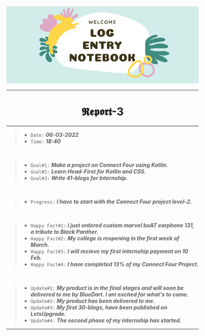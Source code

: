 <img src="https://github.com/Legendary-Person/Legendary-Person/blob/main/Picture/Log%20(600%20x%20200%20px)%20(2000%20x%20200%20px)%20(1).png"/>

--------
<h1 align="center">𝕽𝖊𝖕𝖔𝖗𝖙-3</h1>

--------
> - ```Date:``` ***06-03-2022***
> - ```Time:``` ***18:40***

</br>

> - ```Goal#1:``` ***Make a project on Connect Four using Kotlin.*** 
> - ```Goal#2:``` ***Learn Head-First for Kotlin and CSS.***
> - ```Goal#3:``` ***Write 41-blogs for Internship.***

</br>

> - ```Progress:``` ***I have to start with the Connect Four project level-2.***

</br>

> - ```Happy Fact#1:``` ***I just ordered custom marvel boAT earphone 131, a tribute to Black Panther.***
> - ```Happy Fact#2:``` ***My college is reopening in the first week of March.***
> - ```Happy Fact#3:``` ***I will recieve my first internship payment on 10 Feb.***
> - ```Happy Fact#4:``` ***I have completed 13% of my Connect Four Project.***


</br>

> - ```Update#1:``` ***My product is in the final stages and will soon be delivered to me by BlueDart. I am excited for what's to come.***
> - ```Update#2:``` ***My product has been delivered to me.***
> - ```Update#3:``` ***My first 30-blogs, have been published on LetsUpgrade.***
> - ```Update#4:``` ***The second phase of my internship has started.*** 

--------
